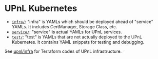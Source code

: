UPnL Kubernetes
========

- [`infra/`]: "infra" is YAMLs which should be deployed ahead of "service"
  YAMLs. It includes CertManager, Storage Class, etc.
- [`service/`]: "service" is actual YAMLs for UPnL services.
- [`test/`]: "test" is YAMLs that are not actually deployed to the UPnL
  Kubernetes. It contains YAML snippets for testing and debugging.

[`infra/`]: infra/
[`service/`]: service/
[`test/`]: test/

See [upnl/infra](https://github.com/upnl/infra) for Terraform codes of UPnL infrastructure.
